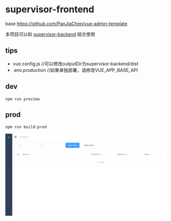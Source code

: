 # supervisor-frontend
base https://github.com/PanJiaChen/vue-admin-template

本项目可以和
[supervisor-backend](https://github.com/lizongying/supervisor-backend)
结合使用

## tips
* vue.config.js //可以修改outputDir为supervisor-backend/dist
* .env.production //如果单独部署，请修改VUE_APP_BASE_API

## dev
```
npm run preview
```

## prod
```
npm run build:prod
```
![preview](./Screenshot.png)